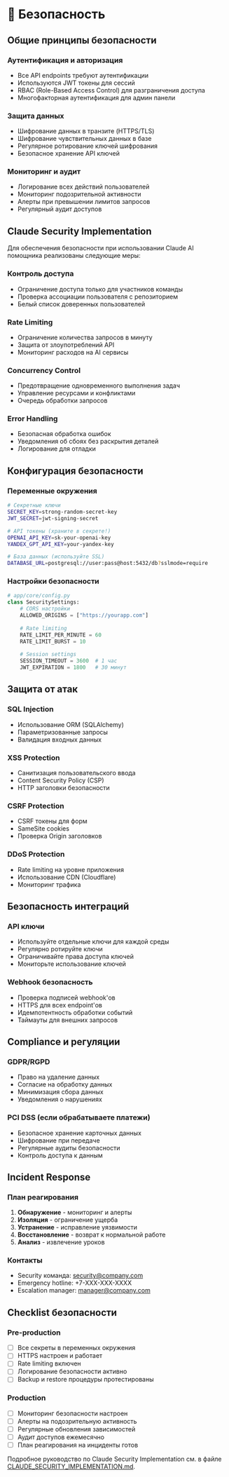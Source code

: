 # 🔐 Безопасность

## Общие принципы безопасности

### Аутентификация и авторизация
- Все API endpoints требуют аутентификации
- Используются JWT токены для сессий
- RBAC (Role-Based Access Control) для разграничения доступа
- Многофакторная аутентификация для админ панели

### Защита данных
- Шифрование данных в транзите (HTTPS/TLS)
- Шифрование чувствительных данных в базе
- Регулярное ротирование ключей шифрования
- Безопасное хранение API ключей

### Мониторинг и аудит
- Логирование всех действий пользователей
- Мониторинг подозрительной активности
- Алерты при превышении лимитов запросов
- Регулярный аудит доступов

## Claude Security Implementation

Для обеспечения безопасности при использовании Claude AI помощника реализованы следующие меры:

### Контроль доступа
- Ограничение доступа только для участников команды
- Проверка ассоциации пользователя с репозиторием
- Белый список доверенных пользователей

### Rate Limiting
- Ограничение количества запросов в минуту
- Защита от злоупотреблений API
- Мониторинг расходов на AI сервисы

### Concurrency Control
- Предотвращение одновременного выполнения задач
- Управление ресурсами и конфликтами
- Очередь обработки запросов

### Error Handling
- Безопасная обработка ошибок
- Уведомления об сбоях без раскрытия деталей
- Логирование для отладки

## Конфигурация безопасности

### Переменные окружения
```bash
# Секретные ключи
SECRET_KEY=strong-random-secret-key
JWT_SECRET=jwt-signing-secret

# API токены (храните в секрете!)
OPENAI_API_KEY=sk-your-openai-key
YANDEX_GPT_API_KEY=your-yandex-key

# База данных (используйте SSL)
DATABASE_URL=postgresql://user:pass@host:5432/db?sslmode=require
```

### Настройки безопасности
```python
# app/core/config.py
class SecuritySettings:
    # CORS настройки
    ALLOWED_ORIGINS = ["https://yourapp.com"]
    
    # Rate limiting
    RATE_LIMIT_PER_MINUTE = 60
    RATE_LIMIT_BURST = 10
    
    # Session settings
    SESSION_TIMEOUT = 3600  # 1 час
    JWT_EXPIRATION = 1800   # 30 минут
```

## Защита от атак

### SQL Injection
- Использование ORM (SQLAlchemy)
- Параметризованные запросы
- Валидация входных данных

### XSS Protection
- Санитизация пользовательского ввода
- Content Security Policy (CSP)
- HTTP заголовки безопасности

### CSRF Protection
- CSRF токены для форм
- SameSite cookies
- Проверка Origin заголовков

### DDoS Protection
- Rate limiting на уровне приложения
- Использование CDN (Cloudflare)
- Мониторинг трафика

## Безопасность интеграций

### API ключи
- Используйте отдельные ключи для каждой среды
- Регулярно ротируйте ключи
- Ограничивайте права доступа ключей
- Мониторьте использование ключей

### Webhook безопасность
- Проверка подписей webhook'ов
- HTTPS для всех endpoint'ов
- Идемпотентность обработки событий
- Таймауты для внешних запросов

## Compliance и регуляции

### GDPR/RGPD
- Право на удаление данных
- Согласие на обработку данных
- Минимизация сбора данных
- Уведомления о нарушениях

### PCI DSS (если обрабатываете платежи)
- Безопасное хранение карточных данных
- Шифрование при передаче
- Регулярные аудиты безопасности
- Контроль доступа к данным

## Incident Response

### План реагирования
1. **Обнаружение** - мониторинг и алерты
2. **Изоляция** - ограничение ущерба
3. **Устранение** - исправление уязвимости
4. **Восстановление** - возврат к нормальной работе
5. **Анализ** - извлечение уроков

### Контакты
- Security команда: security@company.com
- Emergency hotline: +7-XXX-XXX-XXXX
- Escalation manager: manager@company.com

## Checklist безопасности

### Pre-production
- [ ] Все секреты в переменных окружения
- [ ] HTTPS настроен и работает
- [ ] Rate limiting включен
- [ ] Логирование безопасности активно
- [ ] Backup и restore процедуры протестированы

### Production
- [ ] Мониторинг безопасности настроен
- [ ] Алерты на подозрительную активность
- [ ] Регулярные обновления зависимостей
- [ ] Аудит доступов ежемесячно
- [ ] План реагирования на инциденты готов

Подробное руководство по Claude Security Implementation см. в файле [CLAUDE_SECURITY_IMPLEMENTATION.md](../CLAUDE_SECURITY_IMPLEMENTATION.md).
